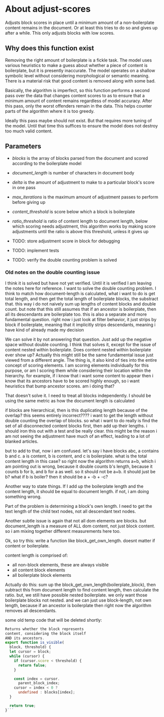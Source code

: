 # About adjust-scores
Adjusts block scores in place until a minimum amount of a non-boilerplate
content remains in the document. Or at least this tries to do so and gives up
after a while. This only adjusts blocks with low scores.

## Why does this function exist
Removing the right amount of boilerplate is a fickle task. The model uses various heuristics to make a guess about whether a piece of content is boilerplate, but it is presently inaccurate. The model operates on a shallow symbolic level without considering morphological or semantic meaning. There is a material risk that good content is removed along with some bad.

Basically, the algorithm is imperfect, so this function performs a second pass over the data that changes content scores to as to ensure that a minimum amount of content remains regardless of model accuracy. After this pass, only the worst offenders remain in the data. This helps counter parts of the algorithm where it is too greedy.

Ideally this pass maybe should not exist. But that requires more tuning of the model. Until that time this suffices to ensure the model does not destroy too much valid content.

## Parameters
* *blocks* is the array of blocks parsed from the document and scored according
to the boilerplate model
* *document_length* is number of characters in document body
* *delta* is the amount of adjustment to make to a particular block's score in
one pass
* *max_iterations* is the maximum amount of adjustment passes to perform before
giving up
* *content_threshold* is score below which a block is boilerplate
* *ratio_threshold* is ratio of content length to document length, below which
scoring needs adjustment, this algorithm works by making score adjustments
until the ratio is above this threshold, unless it gives up

* TODO: store adjustment score in block for debugging
* TODO: implement tests
* TODO: verify the double counting problem is solved

### Old notes on the double counting issue
I think it is solved but have not yet verified. Until it is verified I am leaving the notes here for reference. I want to solve the double counting problem. I think to match how document-length is calculated, what i want to do is get total length, and then get the total length of boilerplate blocks, the substract that. this way i do not naively sum up lengths of content blocks and double count. but note that this still assumes that if an ancestor is boilerplate, then all its descendants are boilerplate too. this is also a separate and more fundamental question. right now i just look at filter behavior, it just strips by block if boilerplate, meaning that it implicitly strips descendants, meaning i have kind of already made my decision

We can solve it by not answering that question. Just add up the negative space without double counting. I think that solves it, except for the issue of content nested within boilerplate. Does content nested within boilerplate ever show up? Actually this might still be the same fundamental issue just viewed from a different angle. The thing is, it also kind of ties into the entire concept of scoring elements. I am scoring elements individually for this purpose, or am I scoring them while considering their location within the hierarchy. for example, if i know that i want some content to appear then i know that its ancestors have to be scored highly enough, so i want heuristics that bump ancestor scores. am i doing that?

That doesn't solve it. I need to treat all blocks independently. I should be using the same metric as how the document length is calculated

if blocks are hierarchical, then is this duplicating length because of the overlap? this seems entirely incorrect???? i want to get the length without double counting the overlap of blocks. so what i want to do really is find the set of all disconnected content blocks first, then add up their lengths. i should iron this out with a test and be really clear. this might be the reason i am not seeing the adjustment have much of an effect, leading to a lot of blanked articles.

but to add to that, now i am confused. let's say i have blocks abc, a contains b and c. a is content, b is content, and c is boilerplate. what is the total content length in this case? so right now the algorithm returns a+b, which i am pointing out is wrong, because it double counts b's length, because it counts b for b, and b for a as well. so it should not be a+b. it should just be b? what if b is boiler? then it should be a + -b + -c?

Another way to state things. If I add up the boilerplate length and the content length, it should be equal to document length. if not, i am doing something wrong.

Part of the problem is determining a block's own length. I need to get the text length of the child text nodes, not all descendant text nodes.

Another subtle issue is again that not all dom elements are blocks. but document_length is a measure of ALL dom content, not just block content. so i am mixing together different measurements here too.

Ok, so try this: write a function like block_get_own_length. doesnt matter if content or boilerplate.

content length is comprised of:
* all non-block elements, these are always visible
* all content block elements
* all boilerplate block elements

Actually do this: sum up the block_get_own_length(boilerplate_block), then subtract this from document length to find content length, then calculate the ratio. but, we still have possible nested boilerplate. we only want those boilerplate blocks not nested. and we can just use block-length, not own length, because if an ancestor is boilerplate then right now the algorithm removes all descendants.


some old temp code that will be deleted shortly:
```javascript
Returns whether the block represents
content, considering the block itself
AND its ancestors.
export function is_visible(
  block, threshold) {
  let cursor = block;
  while (cursor) {
    if (cursor.score < threshold) {
      return false;
    }

    const index = cursor.
      parent_block_index;
    cursor = index < 0 ?
      undefined : blocks[index];
  }

  return true;
}```
